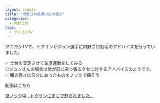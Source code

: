 ```yaml
---
layout: single
title: "内野ゴロ処理の足の運び"
categories:
  - 内野ゴロ
tags:
  - クニヨシTV
---
```


クニヨシTVで、トクサンがジュン選手に内野ゴロ処理のアドバイスを行っていました。


✅ 土台を安定させて並進運動をしてみる  
◎ジュンさんの場合は体が前に突っ張るクセに対するアドバイスのようです。  
✅ 腰の高さは自分にあったものをノックで探そう  

動画はこちら
<!--<iframe width="560" height="315" src="https://www.youtube.com/embed/jSUl2ufUlNI" frameborder="0" allow="accelerometer; autoplay; encrypted-media; gyroscope; picture-in-picture" allowfullscreen></iframe>-->

[鬼ノック中...トクサンにまじで怒られました。](https://youtu.be/jSUl2ufUlNI)